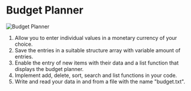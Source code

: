 # Budget Planner

![Budget Planner](https://i.imgur.com/fdvOB8x.jpg?1)

1) Allow you to enter individual values in a monetary currency of your choice.
2) Save the entries in a suitable structure array with variable amount of
entries.
3) Enable the entry of new items with their data and a list function that
displays the budget planner.
4) Implement add, delete, sort, search and list functions in your code.
5) Write and read your data in and from a file with the name "budget.txt".
